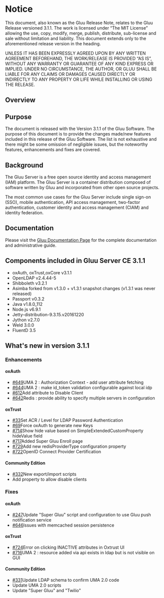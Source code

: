 # Notice

This document, also known as the Gluu Release Note, 
relates to the Gluu Release versioned 3.1.1. The work is licensed under “The MIT License” 
allowing the use, copy, modify, merge, publish, distribute, sub-license and sale without 
limitation and liability. This document extends only to the aforementioned release version 
in the heading.

UNLESS IT HAS BEEN EXPRESSLY AGREED UPON BY ANY WRITTEN AGREEMENT BEFOREHAND, 
THE WORK/RELEASE IS PROVIDED “AS IS”, WITHOUT ANY WARRANTY OR GUARANTEE OF ANY KIND 
EXPRESS OR IMPLIED. UNDER NO CIRCUMSTANCE, THE AUTHOR, OR GLUU SHALL BE LIABLE FOR ANY 
CLAIMS OR DAMAGES CAUSED DIRECTLY OR INDIRECTLY TO ANY PROPERTY OR LIFE WHILE INSTALLING 
OR USING THE RELEASE.

## Overview

## Purpose

The document is released with the Version 3.1.1 of the Gluu Software. The purpose of this document is to provide the changes made/new features included in this release of the Gluu Software. The list is not exhaustive and there might be some omission of negligible issues, but the noteworthy features, enhancements and fixes are covered. 

## Background

The Gluu Server is a free open source identity and access management (IAM) platform. The Gluu Server is a container distribution composed of software written by Gluu and incorporated from other open source projects. 

The most common use cases for the Gluu Server include single sign-on (SSO), mobile authentication, API access management, two-factor authentication, customer identity and access management (CIAM) and identity federation.

## Documentation

Please visit the [Gluu Documentation Page](http://www.gluu.org/docs) for the complete 
documentation and administrative guide. 

## Components included in Gluu Server CE 3.1.1
- oxAuth, oxTrust,oxCore v3.1.1
- OpenLDAP v2.4.44-5
- Shibboleth v3.2.1
- Asimba forked from v1.3.0 + v1.3.1 snapshot changes (v1.3.1 was never released)
- Passport v0.3.2
- Java v1.8.0_112
- Node.js v6.9.1
- Jetty-distribution-9.3.15.v20161220
- Jython v2.7.0
- Weld 3.0.0
- FluentD 3.5

## What's new in version 3.1.1

### Enhancements
#### oxAuth
- [#649](https://github.com/GluuFederation/oxauth/issues/649)UMA 2 : Authorization Context - add user attribute fetching
- [#644](https://github.com/GluuFederation/oxauth/issues/644)UMA 2 : make id_token validation configurable against local idp
- [#612](https://github.com/GluuFederation/oxauth/issues/612)Add attribute to Disable Client
- [#642](https://github.com/GluuFederation/oxAuth/issues/642)Redis : provide ability to specify multiple servers in configuration

#### oxTrust
- [#33](https://github.com/GluuFederation/oxTrust/issues/33)Set ACR / Level for LDAP Password Authentication
- [#69](https://github.com/GluuFederation/oxTrust/issues/69)Force oxAuth to generate new Keys
- [#714](https://github.com/GluuFederation/oxTrust/issues/714)Show hide value based on SimpleExtendedCustomProperty hideValue field
- [#717](https://github.com/GluuFederation/oxTrust/issues/717)Added Super Gluu Enroll page
- [#729](https://github.com/GluuFederation/oxTrust/issues/729)Add new redisProviderType configuration property
- [#722](https://github.com/GluuFederation/oxTrust/pull/722)OpenID Connect Provider Certification

#### Community Edition
- [#332](https://github.com/GluuFederation/community-edition-setup/pull/332)New export/import scripts
- Add property to allow disable clients

### Fixes
#### oxAuth
- [#247](https://github.com/GluuFederation/oxauth/issues/247)Update "Super Gluu" script and configuration to use Gluu push notification service
- [#646](https://github.com/GluuFederation/oxauth/issues/646)Issues with memcached session persistence

#### oxTrust
- [#724](https://github.com/GluuFederation/oxTrust/issues/724)Error on clicking INACTIVE attributes in Oxtrust UI 
- [#716](https://github.com/GluuFederation/oxTrust/issues/716)UMA 2 : resource added via api exists in ldap but is not visible on GUI

#### Community Edition
- [#331](https://github.com/GluuFederation/community-edition-setup/issues/331)Update LDAP schema to confirm UMA 2.0 code
- Update UMA 2.0 scripts
- Update "Super Gluu" and "Twilio"
